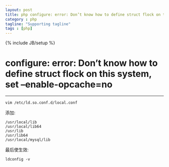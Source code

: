 ```yaml
---
layout: post
title: php configure: error: Don’t know how to define struct flock on this system, set –enable-opcache=no
category : php
tagline: "Supporting tagline"
tags : [php]
---
```

{% include JB/setup %}
# configure: error: Don’t know how to define struct flock on this system, set –enable-opcache=no
---

```
vim /etc/ld.so.conf.d/local.conf
```

添加:

```
/usr/local/lib
/usr/local/lib64
/usr/lib
/usr/lib64
/usr/local/mysql/lib
```

最后使生效:

```
ldconfig -v
```